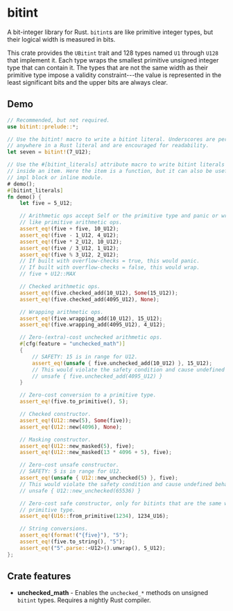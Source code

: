 # bitint

A bit-integer library for Rust. `bitint`s are like primitive integer types, but
their logical width is measured in bits.

This crate provides the `UBitint` trait and 128 types named `U1` through `U128`
that implement it. Each type wraps the smallest primitive unsigned integer type
that can contain it. The types that are not the same width as their primitive
type impose a validity constraint---the value is represented in the least
significant bits and the upper bits are always clear.

## Demo

```rust
// Recommended, but not required.
use bitint::prelude::*;

// Use the bitint! macro to write a bitint literal. Underscores are permitted
// anywhere in a Rust literal and are encouraged for readability.
let seven = bitint!(7_U12);

// Use the #[bitint_literals] attribute macro to write bitint literals anywhere
// inside an item. Here the item is a function, but it can also be useful on an
// impl block or inline module.
# demo();
#[bitint_literals]
fn demo() {
    let five = 5_U12;

    // Arithmetic ops accept Self or the primitive type and panic or wrap just
    // like primitive arithmetic ops.
    assert_eq!(five + five, 10_U12);
    assert_eq!(five - 1_U12, 4_U12);
    assert_eq!(five * 2_U12, 10_U12);
    assert_eq!(five / 3_U12, 1_U12);
    assert_eq!(five % 3_U12, 2_U12);
    // If built with overflow-checks = true, this would panic.
    // If built with overflow-checks = false, this would wrap.
    // five + U12::MAX

    // Checked arithmetic ops.
    assert_eq!(five.checked_add(10_U12), Some(15_U12));
    assert_eq!(five.checked_add(4095_U12), None);

    // Wrapping arithmetic ops.
    assert_eq!(five.wrapping_add(10_U12), 15_U12);
    assert_eq!(five.wrapping_add(4095_U12), 4_U12);

    // Zero-(extra)-cost unchecked arithmetic ops.
    #[cfg(feature = "unchecked_math")]
    {
        // SAFETY: 15 is in range for U12.
        assert_eq!(unsafe { five.unchecked_add(10_U12) }, 15_U12);
        // This would violate the safety condition and cause undefined behavior.
        // unsafe { five.unchecked_add(4095_U12) }
    }

    // Zero-cost conversion to a primitive type.
    assert_eq!(five.to_primitive(), 5);

    // Checked constructor.
    assert_eq!(U12::new(5), Some(five));
    assert_eq!(U12::new(4096), None);

    // Masking constructor.
    assert_eq!(U12::new_masked(5), five);
    assert_eq!(U12::new_masked(13 * 4096 + 5), five);

    // Zero-cost unsafe constructor.
    // SAFETY: 5 is in range for U12.
    assert_eq!(unsafe { U12::new_unchecked(5) }, five);
    // This would violate the safety condition and cause undefined behavior.
    // unsafe { U12::new_unchecked(65536) }

    // Zero-cost safe constructor, only for bitints that are the same width as a
    // primitive type.
    assert_eq!(U16::from_primitive(1234), 1234_U16);

    // String conversions.
    assert_eq!(format!("{five}"), "5");
    assert_eq!(five.to_string(), "5");
    assert_eq!("5".parse::<U12>().unwrap(), 5_U12);
};
```

## Crate features

* **unchecked_math** - Enables the `unchecked_*` methods on unsigned `bitint`
  types. Requires a nightly Rust compiler.

